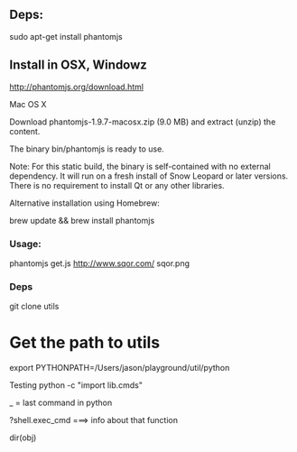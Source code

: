 ## Deps:
sudo apt-get install phantomjs

## Install in OSX, Windowz

http://phantomjs.org/download.html

Mac OS X

Download phantomjs-1.9.7-macosx.zip (9.0 MB) and extract (unzip) the content.

The binary bin/phantomjs is ready to use.

Note: For this static build, the binary is self-contained with no external dependency. It will run on a fresh install of Snow Leopard or later versions. There is no requirement to install Qt or any other libraries.

Alternative installation using Homebrew:

brew update && brew install phantomjs




### Usage:
  phantomjs get.js http://www.sqor.com/ sqor.png



### Deps


git clone utils
# Get the path to utils
export PYTHONPATH=/Users/jason/playground/util/python


Testing
python -c "import lib.cmds"

_ = last command in python

?shell.exec_cmd ===> info about that function


dir(obj)


